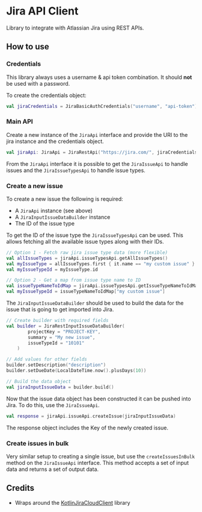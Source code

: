 # Jira API Client

Library to integrate with Atlassian Jira using REST APIs.

## How to use

### Credentials

This library always uses a username & api token combination. It should **not** be used with a password.

To create the credentials object:

```kotlin
val jiraCredentials = JiraBasicAuthCredentials("username", "api-token")
```

### Main API

Create a new instance of the `JiraApi` interface and provide the URI to the jira instance and the credentials object.

```kotlin
val jiraApi: JiraApi = JiraRestApi("https://jira.com/", jiraCredentials)
```

From the `JiraApi` interface it is possible to get the `JiraIssueApi` to handle issues and the `JiraIssueTypesApi` to handle issue types.

### Create a new issue

To create a new issue the following is required:
- A `JiraApi` instance (see above)
- A `JiraInputIssueDataBuilder` instance
- The ID of the issue type

To get the ID of the issue type the `JiraIssueTypesApi` can be used. This allows fetching all the available issue types along with their IDs.

```kotlin
// Option 1 - Fetch raw jira issue type data (more flexible)
val allIssueTypes = jiraApi.issueTypesApi.getAllIssueTypes()
val myIssueType = allIssueTypes.first { it.name == "my custom issue" }
val myIssueTypeId = myIssueType.id

// Option 2 - Get a map from issue type name to ID
val issueTypeNameToIdMap = jiraApi.issueTypesApi.getIssueTypeNameToIdMap()
val myIssueTypeId = issueTypeNameToIdMap["my custom issue"]
```

The `JiraInputIssueDataBuilder` should be used to build the data for the issue that is going to get imported into Jira.

```kotlin
// Create builder with required fields
val builder = JiraRestInputIssueDataBuilder(
        projectKey = "PROJECT-KEY",
        summary = "My new issue",
        issueTypeId = "10101"
    )

// Add values for other fields
builder.setDescription("description")
builder.setDueDate(LocalDateTime.now().plusDays(10))

// Build the data object
val jiraInputIssueData = builder.build()
```

Now that the issue data object has been constructed it can be pushed into Jira. To do this, use the `JiraIssueApi`.

```kotlin
val response = jiraApi.issueApi.createIssue(jiraInputIssueData)
```

The response object includes the Key of the newly created issue.

### Create issues in bulk

Very similar setup to creating a single issue, but use the `createIssuesInBulk` method on the `JiraIssueApi` interface.
This method accepts a set of input data and returns a set of output data.

## Credits
- Wraps around the [KotlinJiraCloudClient](https://github.com/ColmBhandal/KotlinJiraCloudClient) library
